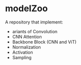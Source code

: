 # modelZoo
A repository that implement:
- ariants of Convolution
- CNN Attention
- Backbone Block (CNN and ViT)
- Normalization
- Activation
- Sampling
